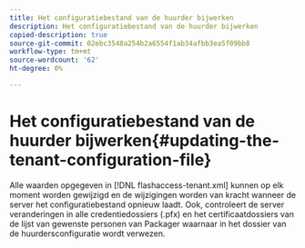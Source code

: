```yaml
---
title: Het configuratiebestand van de huurder bijwerken
description: Het configuratiebestand van de huurder bijwerken
copied-description: true
source-git-commit: 02ebc3548a254b2a6554f1ab34afbb3ea5f09bb8
workflow-type: tm+mt
source-wordcount: '62'
ht-degree: 0%

---
```


# Het configuratiebestand van de huurder bijwerken{#updating-the-tenant-configuration-file}

Alle waarden opgegeven in [!DNL flashaccess-tenant.xml] kunnen op elk moment worden gewijzigd en de wijzigingen worden van kracht wanneer de server het configuratiebestand opnieuw laadt. Ook, controleert de server veranderingen in alle credentiedossiers (.pfx) en het certificaatdossiers van de lijst van gewenste personen van Packager waarnaar in het dossier van de huurdersconfiguratie wordt verwezen.
